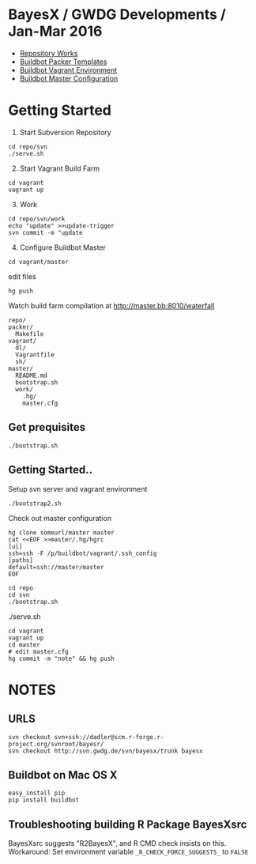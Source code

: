 # BayesX / GWDG Developments / Jan-Mar 2016 

- [Repository Works](repo) 
- [Buildbot Packer Templates](packer)
- [Buildbot Vagrant Environment](vagrant)
- [Buildbot Master Configuration](master)

# Getting Started

1. Start Subversion Repository
~~~
cd repo/svn
./serve.sh
~~~

2. Start Vagrant Build Farm
~~~
cd vagrant
vagrant up
~~~

3. Work 
~~~
cd repo/svn/work
echo "update" >>update-trigger
svn commit -m "update
~~~

4. Configure Buildbot Master
~~~
cd vagrant/master
~~~
edit files
~~~
hg push
~~~


Watch build farm compilation at http://master.bb:8010/waterfall

~~~
repo/
packer/
  Makefile
vagrant/
  dl/
  Vagrantfile
  sh/
master/
  README.md
  bootstrap.sh
  work/
    .hg/
    master.cfg
~~~

## Get prequisites

~~~
./bootstrap.sh
~~~

## Getting Started..

Setup svn server and vagrant environment

~~~
./bootstrap2.sh
~~~

Check out master configuration

~~~
hg clone someurl/master master
cat <<EOF >>master/.hg/hgrc
[ui]
ssh=ssh -F /p/buildbot/vagrant/.ssh_config
[paths]
default=ssh://master/master
EOF
~~~



~~~
cd repo
cd svn
./bootstrap.sh
~~~

./serve.sh

~~~
cd vagrant
vagrant up
cd master
# edit master.cfg
hg commit -m "note" && hg push
~~~

# NOTES

## URLS

~~~
svn checkout svn+ssh://dadler@scm.r-forge.r-project.org/svnroot/bayesr/
svn checkout http://svn.gwdg.de/svn/bayesx/trunk bayesx
~~~

## Buildbot on Mac OS X

~~~
easy_install pip
pip install buildbot
~~~

## Troubleshooting building R Package BayesXsrc

BayesXsrc suggests "R2BayesX", and R CMD check insists on this.
Workaround: Set environment variable `_R_CHECK_FORCE_SUGGESTS_` to `FALSE`


